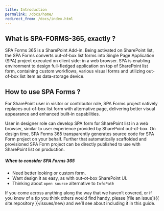 ```yaml
---
title: Introduction
permalink: /docs/home/
redirect_from: /docs/index.html
---
```


## What is SPA-FORMS-365, exactly ?

SPA Forms 365 is a SharePoint Add-in. Being activated on SharePoint list, the SPA Forms converts out-of-box list forms into Single Page Application (SPA) project executed on client side: in a web browser. SPA is enabling environment to design full-fledged application on top of SharePoint list form, containing custom workflows, various visual forms and utilizing out-of-box list item as data-storage device.  

## How to use SPA Forms ?

For SharePoint user in visitor or contributor role, SPA Forms project natively replaces out-of-box list form with alternative page, delivering better visual appearance and enhanced built-in capabilities. 

User in designer role can develop SPA form for SharePoint list in a web browser, similar to user experience provided by SharePoint out-of-box. On design time, SPA Forms 365 transparently generates source code for SPA Form project on your behalf. Further that automatically scaffolded and provisioned SPA Form project can be directly published to use with SharePoint list on production.  


<div class="note info">
  <h5>When to consider SPA Forms 365</h5>
  <ul>
    <li>Need better looking or custom form.</li>
    <li>Want design it as easy, as with out-ot-box SharePoint UI.</li>
    <li>Thinking about <code>open source</code> alternative to <code>InfoPath</code></li>
  </ul>
</div>

If you come across anything along the way that we haven’t covered, or if you
know of a tip you think others would find handy, please [file an
issue]({{ site.repository }}/issues/new) and we’ll see about
including it in this guide.
